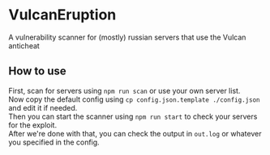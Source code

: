 # VulcanEruption
A vulnerability scanner for (mostly) russian servers that use the Vulcan anticheat

## How to use
First, scan for servers using `npm run scan` or use your own server list.\
Now copy the default config using `cp config.json.template ./config.json` and edit it if needed.\
Then you can start the scanner using `npm run start` to check your servers for the exploit.\
After we're done with that, you can check the output in `out.log` or whatever you specified in the config.